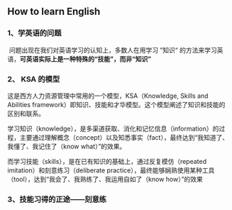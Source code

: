 ## How to learn English

### 1、学英语的问题

​ 问题出现在我们对英语学习的认知上，多数人在用学习 ”知识“ 的方法来学习英语，<b>可英语实际上是一种特殊的“技能”，而非“知识”</b>

### 2、 KSA 的模型

这是西方人力资源管理中常用的一个模型，KSA（Knowledge, Skills and Abilities framework）即知识、技能和才华模型。这个模型阐述了知识和技能的区别和联系。

学习知识（knowledge），是多渠道获取、消化和记忆信息（information）的过程，主要通过理解概念（concept）以及知悉事实（fact），最终达到“我知道了、我懂了、我记住了（know what）”的效果。

而学习技能（skills），是在已有知识的基础上，通过反复模仿（repeated imitation）和刻意练习（deliberate practice），最终能够娴熟使用某种工具（tool），达到“我会了、我熟练了、我运用自如了（know how）”的效果

### 3、技能习得的正途——刻意练

